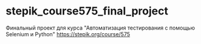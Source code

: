 # stepik_course575_final_project

Финальный проект для курса "Автоматизация тестирования с помощью Selenium и Python"
https://stepik.org/course/575
